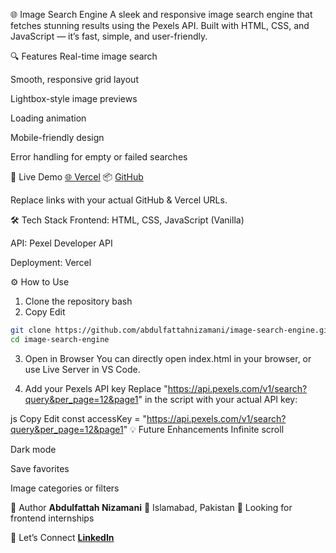 🌐 Image Search Engine
A sleek and responsive image search engine that fetches stunning results using the Pexels API. Built with HTML, CSS, and JavaScript — it’s fast, simple, and user-friendly.

<!-- Replace with actual image path if available -->

🔍 Features
Real-time image search

Smooth, responsive grid layout

Lightbox-style image previews

Loading animation

Mobile-friendly design

Error handling for empty or failed searches

🚀 Live Demo
[🌐 Vercel](https://image-search-engine-smoky.vercel.app/)
📦 [GitHub](https://github.com/abdulfattahnizamani/image-search-engine.git)

Replace links with your actual GitHub & Vercel URLs.

🛠️ Tech Stack
Frontend: HTML, CSS, JavaScript (Vanilla)

API: Pexel Developer API

Deployment: Vercel


⚙️ How to Use
1. Clone the repository
bash
2. Copy
Edit
```bash
git clone https://github.com/abdulfattahnizamani/image-search-engine.git
cd image-search-engine
```
3. Open in Browser
You can directly open index.html in your browser, or use Live Server in VS Code.

4. Add your Pexels API key
Replace "https://api.pexels.com/v1/search?query&per_page=12&page1" in the script with your actual API key:

js
Copy
Edit
const accessKey = "https://api.pexels.com/v1/search?query&per_page=12&page1"
💡 Future Enhancements
Infinite scroll

Dark mode

Save favorites

Image categories or filters

📍 Author
**Abdulfattah Nizamani**
📍 Islamabad, Pakistan
💼 Looking for frontend internships

🔗 Let’s Connect
**[LinkedIn](linkedin.com/in/fattahniz)**

